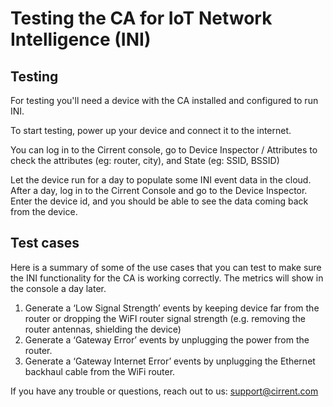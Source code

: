 ﻿# Testing the CA for IoT Network Intelligence (INI)

## Testing

For testing you'll need a device with the CA installed and configured to run INI.

To start testing, power up your device and connect it to the internet.

You can log in to the Cirrent console, go to Device Inspector / Attributes to check the attributes (eg: router, city), and State (eg: SSID, BSSID)

Let the device run for a day to populate some INI event data in the cloud. After a day, log in to the Cirrent Console and go to the Device Inspector. Enter the device id, and you should be able to see the data coming back from the device.

## Test cases

Here is a summary of some of the use cases that you can test to make sure the INI functionality for the CA is working correctly. The metrics will show in the console a day later.

1.  Generate a ‘Low Signal Strength’ events by keeping device far from the router or dropping the WiFI router signal strength (e.g. removing the router antennas, shielding the device)
2.  Generate a ‘Gateway Error’ events by unplugging the power from the router.
3.  Generate a ‘Gateway Internet Error’ events by unplugging the Ethernet backhaul cable from the WiFi router.

If you have any trouble or questions, reach out to us:  [support@cirrent.com](mailto:support@cirrent.com)
